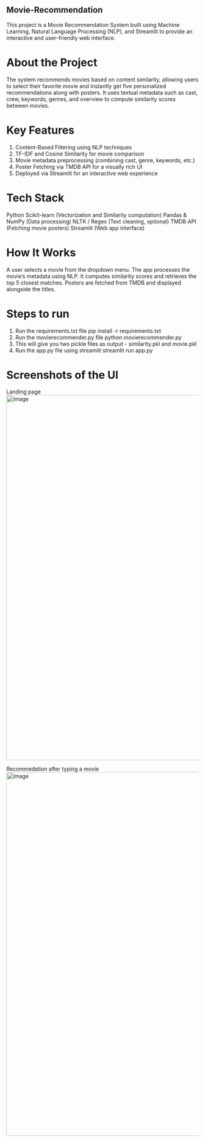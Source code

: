 ## Movie-Recommendation
This project is a Movie Recommendation System built using Machine Learning, Natural Language Processing (NLP), and Streamlit to provide an interactive and user-friendly web interface.

# About the Project
The system recommends movies based on content similarity, allowing users to select their favorite movie and instantly get five personalized recommendations along with posters. It uses textual metadata such as cast, crew, keywords, genres, and overview to compute similarity scores between movies.

# Key Features

1. Content-Based Filtering using NLP techniques
2. TF-IDF and Cosine Similarity for movie comparison
3. Movie metadata preprocessing (combining cast, genre, keywords, etc.)
4. Poster Fetching via TMDB API for a visually rich UI
5. Deployed via Streamlit for an interactive web experience

# Tech Stack

Python
Scikit-learn (Vectorization and Similarity computation)
Pandas & NumPy (Data processing)
NLTK / Regex (Text cleaning, optional)
TMDB API (Fetching movie posters)
Streamlit (Web app interface)

# How It Works

A user selects a movie from the dropdown menu.
The app processes the movie’s metadata using NLP.
It computes similarity scores and retrieves the top 5 closest matches.
Posters are fetched from TMDB and displayed alongside the titles.

# Steps to run

1. Run the requirements.txt file
   pip install -r requirements.txt
2. Run the movierecommender.py file
   python movierecommender.py
3. This will give you two pickle files as output - similarity.pkl and movie.pkl
4. Run the app.py file using streamlit
   streamlit run app.py

# Screenshots of the UI

Landing page
<img width="955" alt="image" src="https://github.com/user-attachments/assets/b3efaa3d-41bf-40c7-a32a-33f8f31e9a72" />

Recommedation after typing a movie
<img width="951" alt="image" src="https://github.com/user-attachments/assets/5a42f688-732e-4fab-b140-a786269755e8" />
